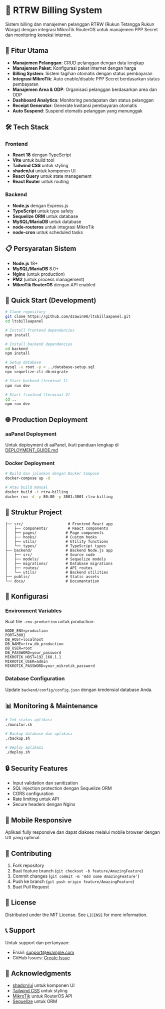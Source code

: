 # 🏢 RTRW Billing System

Sistem billing dan manajemen pelanggan RTRW (Rukun Tetangga Rukun Warga) dengan integrasi MikroTik RouterOS untuk manajemen PPP Secret dan monitoring koneksi internet.

## 🚀 Fitur Utama

- **Manajemen Pelanggan**: CRUD pelanggan dengan data lengkap
- **Manajemen Paket**: Konfigurasi paket internet dengan harga
- **Billing System**: Sistem tagihan otomatis dengan status pembayaran
- **Integrasi MikroTik**: Auto enable/disable PPP Secret berdasarkan status pembayaran
- **Manajemen Area & ODP**: Organisasi pelanggan berdasarkan area dan ODP
- **Dashboard Analytics**: Monitoring pendapatan dan status pelanggan
- **Receipt Generator**: Generate kwitansi pembayaran otomatis
- **Auto Suspend**: Suspend otomatis pelanggan yang menunggak

## 🛠️ Tech Stack

### Frontend
- **React 18** dengan TypeScript
- **Vite** untuk build tool
- **Tailwind CSS** untuk styling
- **shadcn/ui** untuk komponen UI
- **React Query** untuk state management
- **React Router** untuk routing

### Backend
- **Node.js** dengan Express.js
- **TypeScript** untuk type safety
- **Sequelize ORM** untuk database
- **MySQL/MariaDB** untuk database
- **node-routeros** untuk integrasi MikroTik
- **node-cron** untuk scheduled tasks

## 📋 Persyaratan Sistem

- **Node.js** 18+
- **MySQL/MariaDB** 8.0+
- **Nginx** (untuk production)
- **PM2** (untuk process management)
- **MikroTik RouterOS** dengan API enabled

## 🚀 Quick Start (Development)

```bash
# Clone repository
git clone https://github.com/dzawin98/ltsbillaapanel.git
cd ltsbillaapanel

# Install frontend dependencies
npm install

# Install backend dependencies
cd backend
npm install

# Setup database
mysql -u root -p < ../database-setup.sql
npx sequelize-cli db:migrate

# Start backend (terminal 1)
npm run dev

# Start frontend (terminal 2)
cd ..
npm run dev
```

## 🌐 Production Deployment

### aaPanel Deployment
Untuk deployment di aaPanel, ikuti panduan lengkap di [DEPLOYMENT_GUIDE.md](./DEPLOYMENT_GUIDE.md)

### Docker Deployment
```bash
# Build dan jalankan dengan Docker Compose
docker-compose up -d

# Atau build manual
docker build -t rtrw-billing .
docker run -d -p 80:80 -p 3001:3001 rtrw-billing
```

## 📁 Struktur Project

```
├── src/                    # Frontend React app
│   ├── components/         # React components
│   ├── pages/             # Page components
│   ├── hooks/             # Custom hooks
│   ├── utils/             # Utility functions
│   └── types/             # TypeScript types
├── backend/               # Backend Node.js app
│   ├── src/               # Source code
│   ├── models/            # Sequelize models
│   ├── migrations/        # Database migrations
│   ├── routes/            # API routes
│   └── utils/             # Backend utilities
├── public/                # Static assets
└── docs/                  # Documentation
```

## 🔧 Konfigurasi

### Environment Variables
Buat file `.env.production` untuk production:

```env
NODE_ENV=production
PORT=3001
DB_HOST=localhost
DB_NAME=rtrw_db_production
DB_USER=root
DB_PASSWORD=your_password
MIKROTIK_HOST=192.168.1.1
MIKROTIK_USER=admin
MIKROTIK_PASSWORD=your_mikrotik_password
```

### Database Configuration
Update `backend/config/config.json` dengan kredensial database Anda.

## 📊 Monitoring & Maintenance

```bash
# Cek status aplikasi
./monitor.sh

# Backup database dan aplikasi
./backup.sh

# Deploy aplikasi
./deploy.sh
```

## 🔒 Security Features

- Input validation dan sanitization
- SQL injection protection dengan Sequelize ORM
- CORS configuration
- Rate limiting untuk API
- Secure headers dengan Nginx

## 📱 Mobile Responsive

Aplikasi fully responsive dan dapat diakses melalui mobile browser dengan UX yang optimal.

## 🤝 Contributing

1. Fork repository
2. Buat feature branch (`git checkout -b feature/AmazingFeature`)
3. Commit changes (`git commit -m 'Add some AmazingFeature'`)
4. Push ke branch (`git push origin feature/AmazingFeature`)
5. Buat Pull Request

## 📄 License

Distributed under the MIT License. See `LICENSE` for more information.

## 📞 Support

Untuk support dan pertanyaan:
- Email: support@example.com
- GitHub Issues: [Create Issue](https://github.com/dzawin98/ltsbillaapanel/issues)

## 🙏 Acknowledgments

- [shadcn/ui](https://ui.shadcn.com/) untuk komponen UI
- [Tailwind CSS](https://tailwindcss.com/) untuk styling
- [MikroTik](https://mikrotik.com/) untuk RouterOS API
- [Sequelize](https://sequelize.org/) untuk ORM
